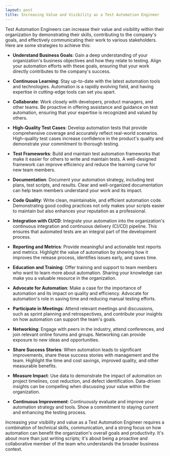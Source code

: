 ```yaml
---
layout: post
title: Increasing Value and Visibility as a Test Automation Engineer
---
```


Test Automation Engineers can increase their value and visibility within their organization by demonstrating their skills, contributing to the company's goals, and effectively communicating their work to various stakeholders. Here are some strategies to achieve this:

- **Understand Business Goals**: Gain a deep understanding of your organization's business objectives and how they relate to testing. Align your automation efforts with these goals, ensuring that your work directly contributes to the company's success.

- **Continuous Learning**: Stay up-to-date with the latest automation tools and technologies. Automation is a rapidly evolving field, and having expertise in cutting-edge tools can set you apart.

- **Collaborate**: Work closely with developers, product managers, and other teams. Be proactive in offering assistance and guidance on test automation, ensuring that your expertise is recognized and valued by others.

- **High-Quality Test Cases**: Develop automation tests that provide comprehensive coverage and accurately reflect real-world scenarios. High-quality test cases increase confidence in the product's quality and demonstrate your commitment to thorough testing.

- **Test Frameworks**: Build and maintain test automation frameworks that make it easier for others to write and maintain tests. A well-designed framework can improve efficiency and reduce the learning curve for new team members.

- **Documentation**: Document your automation strategy, including test plans, test scripts, and results. Clear and well-organized documentation can help team members understand your work and its impact.

- **Code Quality**: Write clean, maintainable, and efficient automation code. Demonstrating good coding practices not only makes your scripts easier to maintain but also enhances your reputation as a professional.

- **Integration with CI/CD**: Integrate your automation into the organization's continuous integration and continuous delivery (CI/CD) pipeline. This ensures that automated tests are an integral part of the development process.

- **Reporting and Metrics**: Provide meaningful and actionable test reports and metrics. Highlight the value of automation by showing how it improves the release process, identifies issues early, and saves time.

- **Education and Training**: Offer training and support to team members who want to learn more about automation. Sharing your knowledge can make you a valuable resource in the organization.

- **Advocate for Automation**: Make a case for the importance of automation and its impact on quality and efficiency. Advocate for automation's role in saving time and reducing manual testing efforts.

- **Participate in Meetings**: Attend relevant meetings and discussions, such as sprint planning and retrospectives, and contribute your insights on how automation can support the team's goals.

- **Networking**: Engage with peers in the industry, attend conferences, and join relevant online forums and groups. Networking can provide exposure to new ideas and opportunities.

- **Share Success Stories**: When automation leads to significant improvements, share these success stories with management and the team. Highlight the time and cost savings, improved quality, and other measurable benefits.

- **Measure Impact**: Use data to demonstrate the impact of automation on project timelines, cost reduction, and defect identification. Data-driven insights can be compelling when discussing your value within the organization.

- **Continuous Improvement**: Continuously evaluate and improve your automation strategy and tools. Show a commitment to staying current and enhancing the testing process.

Increasing your visibility and value as a Test Automation Engineer requires a combination of technical skills, communication, and a strong focus on how automation can benefit the organization's overall goals and productivity. It's about more than just writing scripts; it's about being a proactive and collaborative member of the team who understands the broader business context.